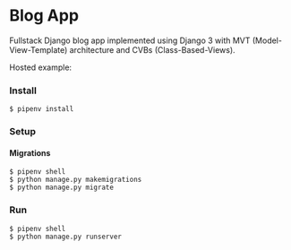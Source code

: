 # Blog App

Fullstack Django blog app implemented using Django 3 with MVT (Model-View-Template) architecture and CVBs (Class-Based-Views).

Hosted example:

### Install

    $ pipenv install

### Setup

#### Migrations

    $ pipenv shell
    $ python manage.py makemigrations
    $ python manage.py migrate

### Run

    $ pipenv shell
    $ python manage.py runserver
